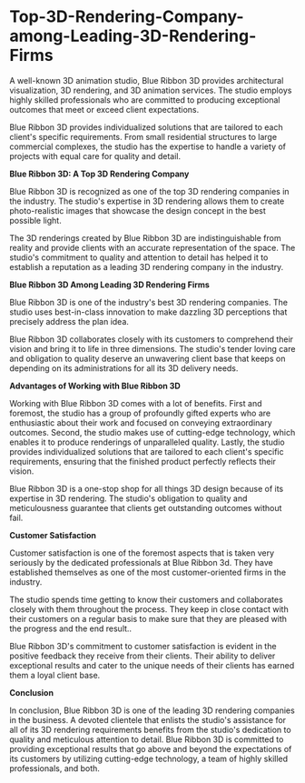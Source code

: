 # Top-3D-Rendering-Company-among-Leading-3D-Rendering-Firms
A well-known 3D animation studio, Blue Ribbon 3D provides architectural visualization, 3D rendering, and 3D animation services. The studio employs highly skilled professionals who are committed to producing exceptional outcomes that meet or exceed client expectations.

Blue Ribbon 3D provides individualized solutions that are tailored to each client's specific requirements. From small residential structures to large commercial complexes, the studio has the expertise to handle a variety of projects with equal care for quality and detail.

**Blue Ribbon 3D: A Top 3D Rendering Company**

Blue Ribbon 3D is recognized as one of the top 3D rendering companies in the industry. The studio's expertise in 3D rendering allows them to create photo-realistic images that showcase the design concept in the best possible light.

The 3D renderings created by Blue Ribbon 3D are indistinguishable from reality and provide clients with an accurate representation of the space. The studio's commitment to quality and attention to detail has helped it to establish a reputation as a leading 3D rendering company in the industry.

**Blue Ribbon 3D Among Leading 3D Rendering Firms**

Blue Ribbon 3D is one of the industry's best 3D rendering companies. The studio uses best-in-class innovation to make dazzling 3D perceptions that precisely address the plan idea.

Blue Ribbon 3D collaborates closely with its customers to comprehend their vision and bring it to life in three dimensions. The studio's tender loving care and obligation to quality deserve an unwavering client base that keeps on depending on its administrations for all its 3D delivery needs.

**Advantages of Working with Blue Ribbon 3D**

Working with Blue Ribbon 3D comes with a lot of benefits. First and foremost, the studio has a group of profoundly gifted experts who are enthusiastic about their work and focused on conveying extraordinary outcomes. Second, the studio makes use of cutting-edge technology, which enables it to produce renderings of unparalleled quality. Lastly, the studio provides individualized solutions that are tailored to each client's specific requirements, ensuring that the finished product perfectly reflects their vision.

Blue Ribbon 3D is a one-stop shop for all things 3D design because of its expertise in 3D rendering. The studio's obligation to quality and meticulousness guarantee that clients get outstanding outcomes without fail.

**Customer Satisfaction**

Customer satisfaction is one of the foremost aspects that is taken very seriously by the dedicated professionals at Blue Ribbon 3d. They have established themselves as one of the most customer-oriented firms in the industry.

The studio spends time getting to know their customers and collaborates closely with them throughout the process. They keep in close contact with their customers on a regular basis to make sure that they are pleased with the progress and the end result..

Blue Ribbon 3D's commitment to customer satisfaction is evident in the positive feedback they receive from their clients. Their ability to deliver exceptional results and cater to the unique needs of their clients has earned them a loyal client base.

**Conclusion**

In conclusion, Blue Ribbon 3D is one of the leading 3D rendering companies in the business. A devoted clientele that enlists the studio's assistance for all of its 3D rendering requirements benefits from the studio's dedication to quality and meticulous attention to detail. Blue Ribbon 3D is committed to providing exceptional results that go above and beyond the expectations of its customers by utilizing cutting-edge technology, a team of highly skilled professionals, and both.

